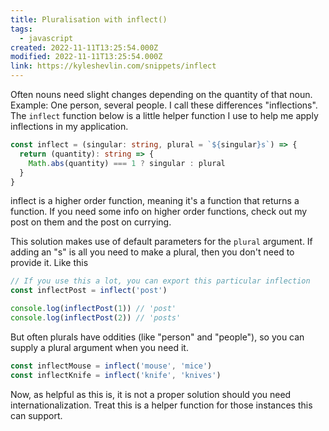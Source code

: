 ```yaml
---
title: Pluralisation with inflect()
tags:
  - javascript
created: 2022-11-11T13:25:54.000Z
modified: 2022-11-11T13:25:54.000Z
link: https://kyleshevlin.com/snippets/inflect
---
```


Often nouns need slight changes depending on the quantity of that noun. Example: One person, several people. I call these differences "inflections". The `inflect` function below is a little helper function I use to help me apply inflections in my application.

```ts
const inflect = (singular: string, plural = `${singular}s`) => {
  return (quantity): string => {
    Math.abs(quantity) === 1 ? singular : plural
  }
}
```

inflect is a higher order function, meaning it's a function that returns a function. If you need some info on higher order functions, check out my post on them and the post on currying.

This solution makes use of default parameters for the `plural` argument. If adding an "s" is all you need to make a plural, then you don't need to provide it. Like this

```ts
// If you use this a lot, you can export this particular inflection
const inflectPost = inflect('post')

console.log(inflectPost(1)) // 'post'
console.log(inflectPost(2)) // 'posts'
```

But often plurals have oddities (like "person" and "people"), so you can supply a plural argument when you need it.

```ts
const inflectMouse = inflect('mouse', 'mice')
const inflectKnife = inflect('knife', 'knives')
```

Now, as helpful as this is, it is not a proper solution should you need internationalization. Treat this is a helper function for those instances this can support.
